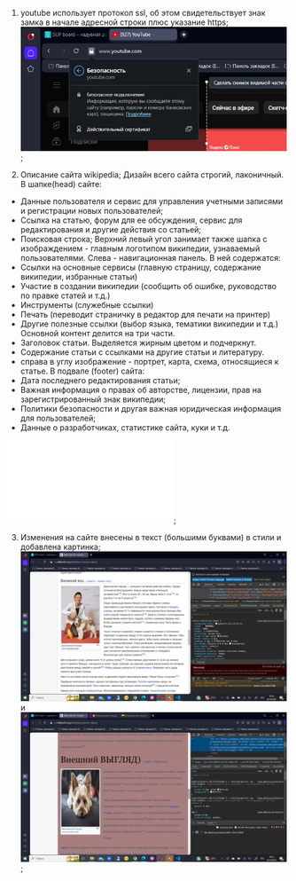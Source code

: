 1. youtube использует протокол ssl, об этом свидетельствует знак замка в начале адресной строки плюс указание https;
![это скрин с замком](1.protocol.png);

2. Описание сайта wikipedia;
Дизайн всего сайта строгий, лаконичный.
В шапке(head) сайте:
- Данные пользователя и сервис для управления учетными записями и регистрации новых пользователей;
- Ссылка на статью, форум для ее обсуждения, сервис для редактирования и другие действия со статьей; 
- Поисковая строка; 
Верхний левый угол занимает также шапка с изображдением - главным логотипом википедии, узнаваемый пользователями.
Слева - навигационная панель. В ней содержатся:
- Ссылки на основные сервисы (главную страницу, содержание википедии, избранные статьи)
- Участие в создании википедии (сообщить об ошибке, руководство по правке статей и т.д.)
- Инструменты (служебные ссылки)
- Печать (переводит страничку в редактор для печати на принтер)
- Другие полезные ссылки (выбор языка, тематики википедии и т.д.)
Основной контент делится на три части. 
- Заголовок статьи. Выделяется жирным цветом и подчеркнут.
- Содержание статьи с ссылками на другие статьи и литературу.
- справа в углу изображение - портрет, карта, схема, относящиеся к статье.
В подвале (footer) сайта:
- Дата последнего редактирования статьи;
- Важная информация о правах об авторстве, лицензии, прав на зарегистрированный знак википедии;
- Политики безопасности и другая важная юридическая информация для пользователей;
- Данные о разработчиках, статистике сайта, куки и т.д. 

![анализ сайта наглядно](2.analyse.pdf);

3. Изменения на сайте внесены в текст (большими буквами) в стили и добавлена картинка;
![было до](3.before.png) и ![стало](3.after.png);



